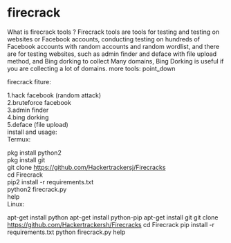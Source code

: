 # firecrack
What is firecrack tools ? Firecrack tools are tools for testing and testing on websites or Facebook accounts, conducting
testing on hundreds of Facebook accounts with random accounts and random wordlist, and there are
for testing websites, such as admin finder and deface with file upload method, and Bing dorking
to collect Many domains, Bing Dorking is useful if you are collecting a lot of domains.
more tools: point_down

firecrack fiture:<br>

1.hack facebook (random attack)<br>
2.bruteforce facebook <br>
3.admin finder<br>
4.bing dorking<br>
5.deface (file upload)<br>
install and usage:<br>
Termux:<br>

pkg install python2<br>
pkg install git<br>
git clone https://github.com/Hackertrackersj/Firecracks<br>
cd Firecrack<br>
pip2 install -r requirements.txt<br>
python2 firecrack.py<br>
help<br>
Linux:

apt-get install python
apt-get install python-pip
apt-get install git
git clone https://github.com/Hackertrackersh/Firecracks
cd Firecrack
pip install -r requirements.txt
python firecrack.py
help

